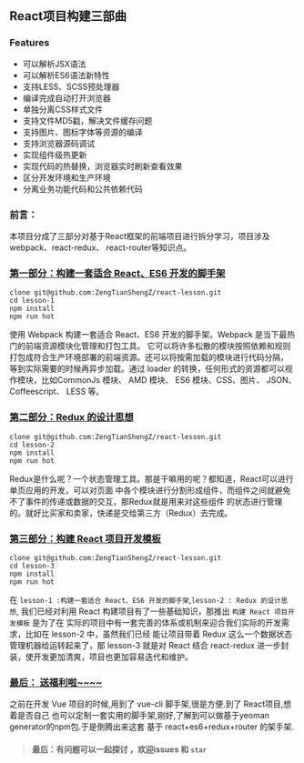 ## React项目构建三部曲

### Features

- 可以解析JSX语法
- 可以解析ES6语法新特性
- 支持LESS、SCSS预处理器
- 编译完成自动打开浏览器
- 单独分离CSS样式文件
- 支持文件MD5戳，解决文件缓存问题
- 支持图片、图标字体等资源的编译
- 支持浏览器源码调试
- 实现组件级热更新
- 实现代码的热替换，浏览器实时刷新查看效果
- 区分开发环境和生产环境
- 分离业务功能代码和公共依赖代码

### 前言：
本项目分成了三部分对基于React框架的前端项目进行拆分学习，项目涉及webpack、react-redux、
react-router等知识点。

### [第一部分：构建一套适合 React、ES6 开发的脚手架](https://github.com/ZengTianShengZ/react-lesson/blob/master/lesson-1/README.md)
```
clone git@github.com:ZengTianShengZ/react-lesson.git
cd lesson-1
npm install
npm run hot
```
使用 Webpack 构建一套适合 React、ES6 开发的脚手架。Webpack 是当下最热门的前端资源模块化管理和打包工具。
它可以将许多松散的模块按照依赖和规则打包成符合生产环境部署的前端资源。还可以将按需加载的模块进行代码分隔，
等到实际需要的时候再异步加载。通过 loader 的转换，任何形式的资源都可以视作模块，比如CommonJs 模块、
AMD 模块、 ES6 模块、CSS、图片、 JSON、Coffeescript、 LESS 等。

### [第二部分：Redux 的设计思想](https://github.com/ZengTianShengZ/react-lesson/blob/master/lesson-2/README.md)
```
clone git@github.com:ZengTianShengZ/react-lesson.git
cd lesson-2
npm install
npm run hot
```
Redux是什么呢？一个状态管理工具。那是干嘛用的呢？都知道，React可以进行单页应用的开发，可以对页面
中各个模块进行分割形成组件，而组件之间就避免不了事件的传递或数据的交互，那Redux就是用来对这些组件
的状态进行管理的。就好比买家和卖家，快递是交给第三方（Redux）去完成。

### [第三部分：构建 React 项目开发模板](https://github.com/ZengTianShengZ/react-lesson/blob/master/lesson-3/README.md)
```
clone git@github.com:ZengTianShengZ/react-lesson.git
cd lesson-3
npm install
npm run hot
```
在 `lesson-1 :构建一套适合 React、ES6 开发的脚手架`,`lesson-2 : Redux 的设计思想`,
我们已经对利用 React 构建项目有了一些基础知识，那推出 `构建 React 项目开发模板` 是为了在
实际的项目中有一套完善的体系或机制来迎合我们实际的开发需求，比如在 lesson-2 中，虽然我们已经
能让项目带着 Redux 这么一个数据状态管理机器给运转起来了，那 lesson-3 就是对 React 结合
react-redux 进一步封装，使开发更加清爽，项目也更加容易迭代和维护。

### [最后： 送福利啦~~~~](https://github.com/ZengTianShengZ/react-lesson/blob/master/lesson-4/README.md)

之前在开发 Vue 项目的时候,用到了 vue-cli 脚手架,很是方便.到了 React项目,想着是否自己
也可以定制一套实用的脚手架,刚好,了解到可以做基于yeoman generator的npm包.于是倒腾出来这套
基于 react+es6+redux+router 的架手架.

> #### 最后：有问题可以一起探讨 ，欢迎issues 和 `star`
